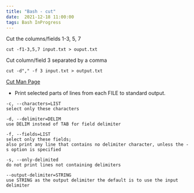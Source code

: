 ```yaml
---
title: "Bash - cut"
date:  2021-12-18 11:00:00
tags: Bash InProgress
---
```



Cut the columns/fields 1-3, 5, 7

```
cut -f1-3,5,7 input.txt > ouput.txt
```

Cut column/field 3 separated by a comma

```
cut -d"," -f 3 input.txt > output.txt
```

[Cut Man Page](https://www.man7.org/linux/man-pages/man1/cut.1.html)

- Print selected parts of lines from each FILE to standard output.

```
-c, --characters=LIST   
select only these characters

-d, --delimiter=DELIM   
use DELIM instead of TAB for field delimiter

-f, --fields=LIST
select only these fields;  
also print any line that contains no delimiter character, unless the -s option is specified

-s, --only-delimited
do not print lines not containing delimiters

--output-delimiter=STRING
use STRING as the output delimiter the default is to use the input delimiter
```

